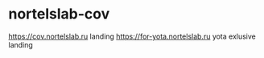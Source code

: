# nortelslab-cov
https://cov.nortelslab.ru landing
https://for-yota.nortelslab.ru yota exlusive landing

